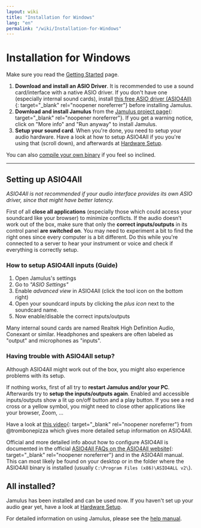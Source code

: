 ```yaml
---
layout: wiki
title: "Installation for Windows"
lang: "en"
permalink: "/wiki/Installation-for-Windows"
---
```


# Installation for Windows
Make sure you read the [Getting Started](Getting-Started) page.
1. **Download and install an ASIO Driver**. It is recommended to use a sound card/interface with a native ASIO driver. If you don't have one (especially internal sound cards), install [this free ASIO driver (ASIO4All)](http://www.asio4all.org){: target="_blank" rel="noopener noreferrer"} before installing Jamulus.
1. **Download and install Jamulus** from the [Jamulus project page](https://sourceforge.net/projects/llcon/files/latest/download){: target="_blank" rel="noopener noreferrer"}. If you get a warning notice, click on "More info" and "Run anyway" to install Jamulus.
1. **Setup your sound card**. When you're done, you need to setup your audio hardware. Have a look at how to setup ASIO4All if you you're using that (scroll down), and afterwards at [Hardware Setup](Hardware-Setup).

You can also [compile your own binary](Compiling) if you feel so inclined.

***

## Setting up ASIO4All
*ASIO4All is not recommended if your audio interface provides its own ASIO driver, since that might have better latency.*

First of all **close all applications** (especially those which could access your soundcard like your browser) to minimize conflicts. If the audio doesn’t work out of the box, make sure that only the **correct inputs/outputs** in its control panel **are switched on**.
You may need to experiment a bit to find the right ones since every computer is a bit different. Do this while you're connected to a server to hear your instrument or voice and check if everything is correctly setup.

### How to setup ASIO4All inputs (Guide)

1. Open Jamulus's settings
1. Go to _"ASIO Settings"_
1. Enable _advanced view_ in ASIO4All (click the tool icon on the bottom right)
1. Open your soundcard inputs by clicking the _plus icon_ next to the soundcard name.
1. Now enable/disable the correct inputs/outputs

Many internal sound cards are named Realtek High Definition Audio, Conexant or similar.
Headphones and speakers are often labeled as "output" and microphones as "inputs".

### Having trouble with ASIO4All setup?

Although ASIO4All might work out of the box, you might also experience problems with its setup.

If nothing works, first of all try to **restart Jamulus and/or your PC**.
Afterwards try to **setup the inputs/outputs again**. Enabled and accessible inputs/outputs show a lit up on/off button and a play button. If you see a red cross or a yellow symbol, you might need to close other applications like your browser, Zoom, ...

Have a look at [this video](https://youtu.be/_GzOsitVgLI){: target="_blank" rel="noopener noreferrer"} from @trombonepizza which gives more detailed setup information on ASIO4All.

Official and more detailed info about how to configure ASIO4All is documented in the official [ASIO4All FAQs on the ASIO4All website](http://www.asio4all.org/faq.html){: target="_blank" rel="noopener noreferrer"} and in the ASIO4All manual. This can most likely be found on your desktop or in the folder where the ASIO4All binary is installed (usually `C:\Program Files (x86)\ASIO4ALL v2\`).

## All installed?
Jamulus has been installed and can be used now. If you haven't set up your audio gear yet, have a look at [Hardware Setup](Hardware-Setup).

For detailed information on using Jamulus, please see the [help manual](https://github.com/corrados/jamulus/blob/master/src/res/homepage/manual.md).
